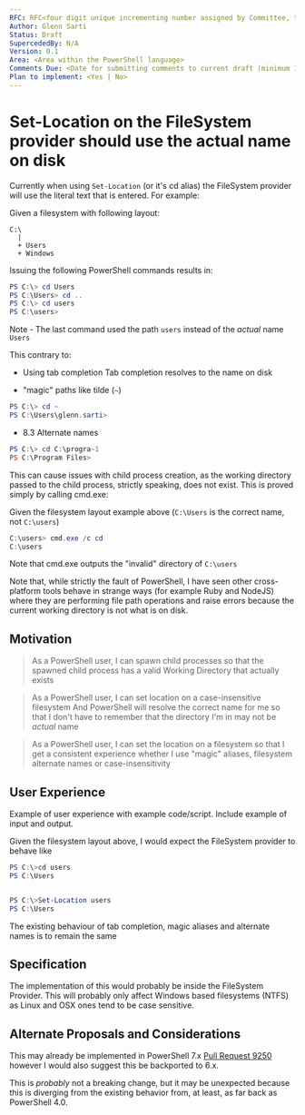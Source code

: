 ```yaml
---
RFC: RFC<four digit unique incrementing number assigned by Committee, this shall be left blank by the author>
Author: Glenn Sarti
Status: Draft
SupercededBy: N/A
Version: 0.1
Area: <Area within the PowerShell language>
Comments Due: <Date for submitting comments to current draft (minimum 1 month)>
Plan to implement: <Yes | No>
---
```


# Set-Location on the FileSystem provider should use the actual name on disk

Currently when using `Set-Location` (or it's cd alias) the FileSystem provider will use the literal text that is entered.  For example:

Given a filesystem with following layout:

``` text
C:\
  |
  + Users
  + Windows
```

Issuing the following PowerShell commands results in:

``` powershell
PS C:\> cd Users
PS C:\Users> cd ..
PS C:\> cd users
PS C:\users>
```

Note - The last command used the path `users` instead of the _actual_ name `Users`

This contrary to:

* Using tab completion
Tab completion resolves to the name on disk

* "magic" paths like tilde (`~`)

``` powershell
PS C:\> cd ~
PS C:\Users\glenn.sarti>
```

* 8.3 Alternate names

``` powershell
PS C:\> cd C:\progra~1
PS C:\Program Files>
```

This can cause issues with child process creation, as the working directory passed to the child process, strictly speaking, does not exist.  This is proved simply by calling cmd.exe:

Given the filesystem layout example above (`C:\Users` is the correct name, not `C:\users`)

``` powershell
C:\users> cmd.exe /c cd
C:\users
```

Note that cmd.exe outputs the "invalid" directory of `C:\users`

Note that, while strictly the fault of PowerShell, I have seen other cross-platform tools behave in strange ways (for example Ruby and NodeJS) where they are performing file path operations and raise errors because the current working directory is not what is on disk.

## Motivation

> As a PowerShell user,
> I can spawn child processes
> so that the spawned child process has a valid Working Directory that actually exists


> As a PowerShell user,
> I can set location on a case-insensitive filesystem
> And PowerShell will resolve the correct name for me
> so that I don't have to remember that the directory I'm in may not be _actual_ name

> As a PowerShell user,
> I can set the location on a filesystem
> so that I get a consistent experience whether I use "magic" aliases, filesystem alternate names or case-insensitivity

## User Experience

Example of user experience with example code/script.
Include example of input and output.

Given the filesystem layout above, I would expect the FileSystem provider to behave like

```powershell
PS C:\>cd users
PS C:\Users


PS C:\>Set-Location users
PS C:\Users
```

The existing behaviour of tab completion, magic aliases and alternate names is to remain the same

## Specification

The implementation of this would probably be inside the FileSystem Provider. This will probably only affect Windows based filesystems (NTFS) as Linux and OSX ones tend to be case sensitive.

## Alternate Proposals and Considerations

This may already be implemented in PowerShell 7.x [Pull Request 9250](https://github.com/PowerShell/PowerShell/pull/9250) however I would also suggest this be backported to 6.x.

This is _probably_ not a breaking change, but it may be unexpected because this is diverging from the existing behavior from, at least, as far back as PowerShell 4.0.
